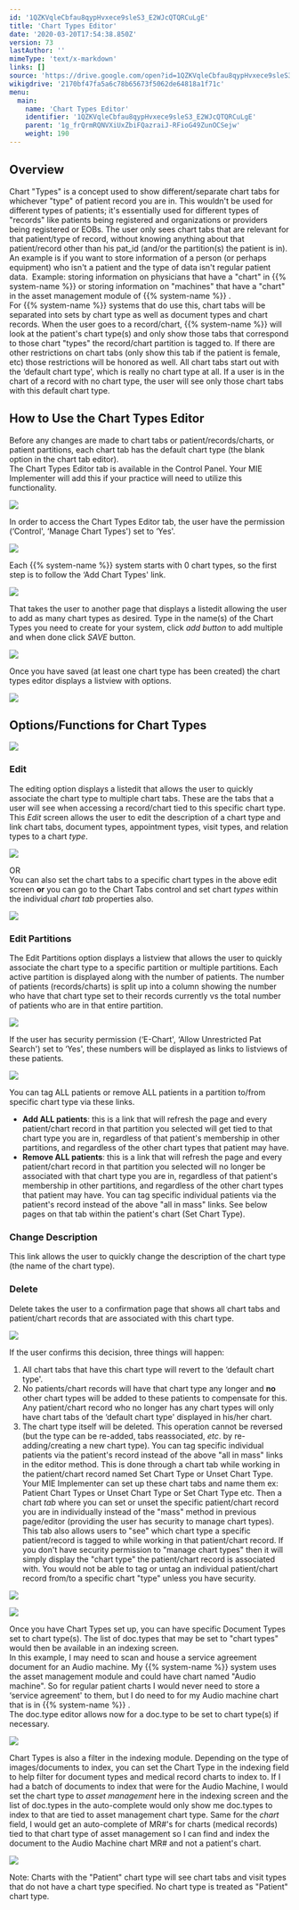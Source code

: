 ```yaml
---
id: '1QZKVqleCbfau8qypHvxece9sleS3_E2WJcQTQRCuLgE'
title: 'Chart Types Editor'
date: '2020-03-20T17:54:38.850Z'
version: 73
lastAuthor: ''
mimeType: 'text/x-markdown'
links: []
source: 'https://drive.google.com/open?id=1QZKVqleCbfau8qypHvxece9sleS3_E2WJcQTQRCuLgE'
wikigdrive: '2170bf47fa5a6c78b65673f5062de64818a1f71c'
menu:
  main:
    name: 'Chart Types Editor'
    identifier: '1QZKVqleCbfau8qypHvxece9sleS3_E2WJcQTQRCuLgE'
    parent: '1g_frQrmRQNVXiUxZbiFQazraiJ-RFioG49ZunOCSejw'
    weight: 190
---
```

## Overview  
  
Chart "Types" is a concept used to show different/separate chart tabs for whichever "type" of patient record you are in. This wouldn't be used for different types of patients; it's essentially used for different types of "records" like patients being registered and organizations or providers being registered or EOBs. The user only sees chart tabs that are relevant for that patient/type of record, without knowing anything about that patient/record other than his pat_id (and/or the partition(s) the patient is in).  
An example is if you want to store information of a person (or perhaps equipment) who isn't a patient and the type of data isn't regular patient data.  Example: storing information on physicians that have a "chart" in {{% system-name %}} or storing information on "machines" that have a "chart" in the asset management module of {{% system-name %}} .  
For {{% system-name %}} systems that do use this, chart tabs will be separated into sets by chart type as well as document types and chart records. When the user goes to a record/chart, {{% system-name %}} will look at the patient's chart type(s) and only show those tabs that correspond to those chart "types" the record/chart partition is tagged to. If there are other restrictions on chart tabs (only show this tab if the patient is female, etc) those restrictions will be honored as well. All chart tabs start out with the ‘default chart type', which is really no chart type at all. If a user is in the chart of a record with no chart type, the user will see only those chart tabs with this default chart type.
  
## How to Use the Chart Types Editor  
  
Before any changes are made to chart tabs or patient/records/charts, or patient partitions, each chart tab has the default chart type (the blank option in the chart tab editor).  
The Chart Types Editor tab is available in the Control Panel. Your MIE Implementer will add this if your practice will need to utilize this functionality.
  
![](../chart-types-editor.assets/9ee9940e0598ecf0e8126b8a8297e34e.png)  

In order to access the Chart Types Editor tab, the user have the permission (‘Control', ‘Manage Chart Types') set to ‘Yes'.
  
![](../chart-types-editor.assets/d04701bc8ead6167010a8b8f182f4340.png)  

Each {{% system-name %}} system starts with 0 chart types, so the first step is to follow the ‘Add Chart Types' link.
  
![](../chart-types-editor.assets/ca329bafb307164c17600aee2d5495ca.png)  

That takes the user to another page that displays a listedit allowing the user to add as many chart types as desired. Type in the name(s) of the Chart Types you need to create for your system, click *add button* to add multiple and when done click *SAVE* button.
  
![](../chart-types-editor.assets/8e32e4cb200512635aac79f22e4c2ce0.png)  

Once you have saved (at least one chart type has been created) the chart types editor displays a listview with options.
  
![](../chart-types-editor.assets/bba99931389341143cbe6a6228cf547d.png)  

  
## Options/Functions for Chart Types  

  
![](../chart-types-editor.assets/d1201a369d9772424b0eeeed8767d4a3.png)  

  
### Edit  
  
The editing option displays a listedit that allows the user to quickly associate the chart type to multiple chart tabs. These are the tabs that a user will see when accessing a record/chart tied to this specific chart type. This *Edit* screen allows the user to edit the description of a chart type and link chart tabs, document types, appointment types, visit types, and relation types to a chart *type*.
  
![](../chart-types-editor.assets/eaeab53794c79a2db667983e0784b91c.png)  

OR  
You can also set the chart tabs to a specific chart types in the above edit screen **or** you can go to the Chart Tabs control and set chart *types* within the individual *chart tab* properties also.
  
![](../chart-types-editor.assets/9a4de0dca972808782708cf6b342e65e.png)  

  
### Edit Partitions  
  
The Edit Partitions option displays a listview that allows the user to quickly associate the chart type to a specific partition or multiple partitions. Each active partition is displayed along with the number of patients. The number of patients (records/charts) is split up into a column showing the number who have that chart type set to their records currently vs the total number of patients who are in that entire partition.
  
![](../chart-types-editor.assets/58b1b3ae1200595e51095561a2d2ffec.png)  

If the user has security permission (‘E-Chart', ‘Allow Unrestricted Pat Search') set to ‘Yes', these numbers will be displayed as links to listviews of these patients.
  
![](../chart-types-editor.assets/6a4232fc85e1a2a55f06a88730127faa.png)  

You can tag ALL patients or remove ALL patients in a partition to/from specific chart type via these links.
* <strong>Add ALL patients</strong>: this is a link that will refresh the page and every patient/chart record in that partition you selected will get tied to that chart type you are in, regardless of that patient's membership in other partitions, and regardless of the other chart types that patient may have.
* <strong>Remove ALL patients</strong>: this is a link that will refresh the page and every patient/chart record in that partition you selected will no longer be associated with that chart type you are in, regardless of that patient's membership in other partitions, and regardless of the other chart types that patient may have.
You can tag specific individual patients via the patient's record instead of the above "all in mass" links. See below pages on that tab within the patient's chart (Set Chart Type).
  
### Change Description  
  
This link allows the user to quickly change the description of the chart type (the name of the chart type).
  
### Delete  
  
Delete takes the user to a confirmation page that shows all chart tabs and patient/chart records that are associated with this chart type.
  
![](../chart-types-editor.assets/dc76bb3ce48f0c80f621ee11d322aced.png)  

If the user confirms this decision, three things will happen:
1. All chart tabs that have this chart type will revert to the ‘default chart type'.
2. No patients/chart records will have that chart type any longer and <strong>no</strong> other chart types will be added to these patients to compensate for this. Any patient/chart record who no longer has any chart types will only have chart tabs of the ‘default chart type' displayed in his/her chart.
3. The chart type itself will be deleted. This operation cannot be reversed (but the type can be re-added, tabs reassociated, <em>etc</em>. by re-adding/creating a new chart type).
You can tag specific individual patients via the patient's record instead of the above "all in mass" links in the editor method. This is done through a chart tab while working in the patient/chart record named Set Chart Type or Unset Chart Type.  
Your MIE Implementer can set up these chart tabs and name them ex: Patient Chart Types or Unset Chart Type or Set Chart Type etc. Then a chart *tab* where you can set or unset the specific patient/chart record you are in individually instead of the "mass" method in previous page/editor (providing the user has security to manage chart types).  
This tab also allows users to "see" which chart type a specific patient/record is tagged to while working in that patient/chart record. If you don't have security permission to "manage chart types" then it will simply display the "chart type" the patient/chart record is associated with. You would not be able to tag or untag an individual patient/chart record from/to a specific chart "type" unless you have security.
  
![](../chart-types-editor.assets/7b74d58026541e261d23962968e77875.png)  

  
![](../chart-types-editor.assets/190d0550e47c6634d4b189f078ab7c90.png)  

Once you have Chart Types set up, you can have specific Document Types set to chart type(s). The list of doc.types that may be set to "chart types" would then be available in an indexing screen.  
In this example, I may need to scan and house a service agreement document for an Audio machine. My {{% system-name %}} system uses the asset management module and could have chart named "Audio machine". So for regular patient charts I would never need to store a ‘service agreement' to them, but I do need to for my Audio machine chart that is in {{% system-name %}} .  
The doc.type editor allows now for a doc.type to be set to chart type(s) if necessary.
  
![](../chart-types-editor.assets/6199cf8181719eff704e4be112207e44.png)  

Chart Types is also a filter in the indexing module. Depending on the type of images/documents to index, you can set the Chart Type in the indexing field to help filter for document types and medical record charts to index to. If I had a batch of documents to index that were for the Audio Machine, I would set the chart type to *asset management* here in the indexing screen and the list of doc.types in the auto-complete would only show me doc.types to index to that are tied to asset management chart type. Same for the *chart* field, I would get an auto-complete of MR#'s for charts (medical records) tied to that chart type of asset management so I can find and index the document to the Audio Machine chart MR# and not a patient's chart.
  
![](../chart-types-editor.assets/3651149234cdc25ac22ef78ef03b4b90.png)  

Note: Charts with the "Patient" chart type will see chart tabs and visit types that do not have a chart type specified. No chart type is treated as "Patient" chart type.
